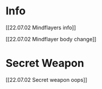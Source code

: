 # Info
[[22.07.02 Mindflayers info]]

[[22.07.02 Mindflayer body change]]

# Secret Weapon
[[22.07.02 Secret weapon oops]]